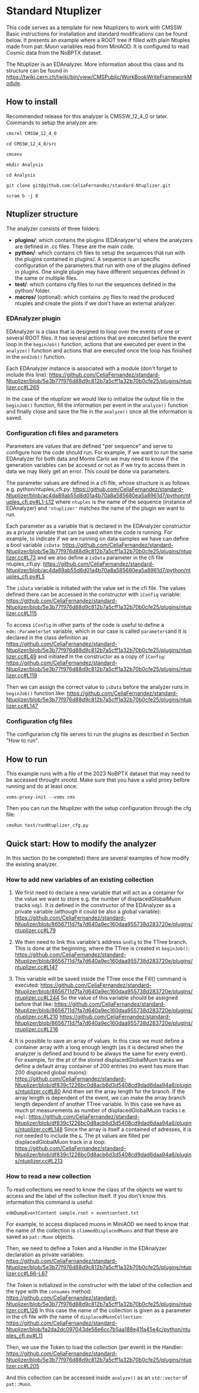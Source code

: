# Standard Ntuplizer

This code serves as a template for new Ntuplizers to work with CMSSW. Basic instructions for installation and standard modifications can be found below.
It presents an example where a ROOT tree if filled with plain Ntuples made from pat::Muon variables read from MiniAOD. It is configured to read Cosmic data from the NoBPTX dataset.

The Ntuplizer is an EDAnalyzer. More information about this class and its structure can be found in https://twiki.cern.ch/twiki/bin/view/CMSPublic/WorkBookWriteFrameworkModule.

## How to install

Recommended release for this analyzer is CMSSW_12_4_0 or later. Commands to setup the analyzer are:

```
cmsrel CMSSW_12_4_0

cd CMSSW_12_4_0/src

cmsenv

mkdir Analysis

cd Analysis

git clone git@github.com:CeliaFernandez/standard-Ntuplizer.git

scram b -j 8
```


## Ntuplizer structure

<p> The analyzer consists of three folders: </p> 
<ul>
  <li> <strong>plugins/</strong>: which contains the plugins (EDAnalyzer's) where the analyzers are defined in .cc files. These are the main code.</li>
  <li> <strong>python/</strong>: which contains cfi files to setup the sequences that run with the plugins contained in plugins/. A sequence is an specific configuration of the parameters that run with one of the plugins defined in plugins. One single plugin may have different sequences defined in the same or multiple files.</li> 
  <li> <strong>test/</strong>: which contains cfg files to run the sequences defined in the python/ folder.</li>
  <li> <strong>macros/</strong> (optional): which contains .py files to read the produced ntuples and create the plots if we don't have an external analyzer.</li>
</ul>

### EDAnalyzer plugin

EDAnalyzer is a class that is designed to loop over the events of one or several ROOT files. It has several actions that are executed before the event loop in the ```beginJob()``` function, actions that are executed per event in the ```analyze()``` function and actions that are executed once the loop has finished in the ```endJob()``` function.

Each EDAnalyzer instance is associated with a module (don't forget to include this line):
https://github.com/CeliaFernandez/standard-Ntuplizer/blob/5e3b77f976d88d9c812b7a5cff1a32b70b0cfe25/plugins/ntuplizer.cc#L265

In the case of the ntuplizer we would like to initialize the output file in the ```beginJob()``` function, fill the information per event in the ```analyze()``` function and finally close and save the file in the ```analyze()``` once all the information is saved.


### Configuration cfi files and parameters

Parameters are values that are defined "per sequence" and serve to configure how the code should run. For example, if we want to run the same EDAnalyzer for both data and Monte Carlo we may need to know if the generation variables can be accesed or not as if we try to access them in data we may likely get an error. This could be done via parameters.

The parameter values are defined in a cfi file, whose structure is as follows e.g. python/ntuples_cfi.py:
https://github.com/CeliaFernandez/standard-Ntuplizer/blob/ac4da89ab55d8d01a4b70a8a585680ea5a8961d7/python/ntuples_cfi.py#L1-L12
where ```ntuples``` is the name of the sequence (instance of EDAnalyzer) and ```'ntuplizer'``` matches the name of the plugin we want to run.

Each parameter as a variable that is declared in the EDAnalyzer constructor as a private variable that can be used when the code is running. For example, to indicate if we are running on data samples we have can define a bool variable ```isData```:
https://github.com/CeliaFernandez/standard-Ntuplizer/blob/5e3b77f976d88d9c812b7a5cff1a32b70b0cfe25/plugins/ntuplizer.cc#L73
and we also define a ```isData``` parameter in the cfi file ntuples_cfi.py:
https://github.com/CeliaFernandez/standard-Ntuplizer/blob/ac4da89ab55d8d01a4b70a8a585680ea5a8961d7/python/ntuples_cfi.py#L5

The ```isData``` variable is initiated with the value set in the cfi file. The values defined there can be accessed in the constructor with ```iConfig``` variable:
https://github.com/CeliaFernandez/standard-Ntuplizer/blob/5e3b77f976d88d9c812b7a5cff1a32b70b0cfe25/plugins/ntuplizer.cc#L115

To access ```iConfig``` in other parts of the code is useful to define a ```edm::ParameterSet``` variable, which in our case is called ```parameters```and it is declared in the class definition as
https://github.com/CeliaFernandez/standard-Ntuplizer/blob/5e3b77f976d88d9c812b7a5cff1a32b70b0cfe25/plugins/ntuplizer.cc#L49
and initiated in the constructor as a copy of ```iConfig```:
https://github.com/CeliaFernandez/standard-Ntuplizer/blob/5e3b77f976d88d9c812b7a5cff1a32b70b0cfe25/plugins/ntuplizer.cc#L119

Then we can assign the correct value to ```isData``` before the analyzer runs in ```beginJob()``` function like:
https://github.com/CeliaFernandez/standard-Ntuplizer/blob/5e3b77f976d88d9c812b7a5cff1a32b70b0cfe25/plugins/ntuplizer.cc#L147


### Configuration cfg files

The configurarion cfg file serves to run the plugins as described in Section "How to run".

## How to run

This example runs with a file of the 2023 NoBPTX dataset that may need to be accessed throught xrootd. Make sure that you have a valid proxy before running and do at least once:

```
voms-proxy-init --voms cms
```

Then you can run the Ntuplizer with the setup configuration through the cfg file:

```
cmsRun test/runNtuplizer_cfg.py
```


## Quick start: How to modify the analyzer

In this section (to be completed) there are several examples of how modify the existing analyzer.

### How to add new variables of an existing collection

1) We first need to declare a new variable that will act as a container for the value we want to store e.g. the number of displacedGlobalMuon tracks ```ndgl```. It is defined in the constructor of the EDAnalyzer as a private variable (although it could be also a global variable):
https://github.com/CeliaFernandez/standard-Ntuplizer/blob/8656711d7fa7d640a9ec160daa955738d283720e/plugins/ntuplizer.cc#L79

2) We then need to link this variable's address ```&ndlg``` to the TTree branch. This is done at the beginning, where the TTree is created in ```beginJob()```:
https://github.com/CeliaFernandez/standard-Ntuplizer/blob/8656711d7fa7d640a9ec160daa955738d283720e/plugins/ntuplizer.cc#L147

3) This variable will be saved inside the TTree once the Fill() command is executed:
https://github.com/CeliaFernandez/standard-Ntuplizer/blob/8656711d7fa7d640a9ec160daa955738d283720e/plugins/ntuplizer.cc#L244
So the value of this variable should be assigned before that like:
https://github.com/CeliaFernandez/standard-Ntuplizer/blob/8656711d7fa7d640a9ec160daa955738d283720e/plugins/ntuplizer.cc#L210
https://github.com/CeliaFernandez/standard-Ntuplizer/blob/8656711d7fa7d640a9ec160daa955738d283720e/plugins/ntuplizer.cc#L216

4) It is possible to save an array of values. In this case we must define a container array with a long enough length (as it is declared when the analyzer is defined and bound to be always the same for every event). For example, for the pt of the stored displacedGlobalMuon tracks we define a default array container of 200 entries (no event has more than 200 displaced global muons):
https://github.com/CeliaFernandez/standard-Ntuplizer/blob/df839c1226bc0d8acb6d3d5408cd9dad6daa94a6/plugins/ntuplizer.cc#L80
And then set the array length for the branch. If the array length is dependent of the event, we can make the array branch length dependent of another TTree variable. In this case we have as much pt measurements as number of displacedGlobalMuon tracks i.e. ```ndgl```:
https://github.com/CeliaFernandez/standard-Ntuplizer/blob/df839c1226bc0d8acb6d3d5408cd9dad6daa94a6/plugins/ntuplizer.cc#L148
Since the array is itself a contained of adresses, it is not needed to include the ```&```. The pt values are filled per displacedGlobalMuon track in a loop:
https://github.com/CeliaFernandez/standard-Ntuplizer/blob/df839c1226bc0d8acb6d3d5408cd9dad6daa94a6/plugins/ntuplizer.cc#L213

### How to read a new collection

To read collections we need to know the class of the objects we want to access and the label of the collection itself. If you don't know this information this command is useful:
```
edmDumpEventContent sample.root > eventcontent.txt
```

For example, to access displaced muons in MiniAOD we need to know that the name of the collection is ```slimmedDisplacedMuons``` and that these are saved as ```pat::Muon``` objects.

Then, we need to define a Token and a Handler in the EDAnalyzer declaration as private variables:
https://github.com/CeliaFernandez/standard-Ntuplizer/blob/5e3b77f976d88d9c812b7a5cff1a32b70b0cfe25/plugins/ntuplizer.cc#L66-L67

The Token is initialized in the constructor with the label of the collection and the type with the ```consumes``` method:
https://github.com/CeliaFernandez/standard-Ntuplizer/blob/5e3b77f976d88d9c812b7a5cff1a32b70b0cfe25/plugins/ntuplizer.cc#L126
In this case the name of the collection is given as a parameter in the cfi file with the name of ```displacedMuonCollection```:
https://github.com/CeliaFernandez/standard-Ntuplizer/blob/fa2da2dc097043de56e6cc7b5aa188e41fa45e4c/python/ntuples_cfi.py#L11

Then, we use the Token to load the collection (per event) in the Handler:
https://github.com/CeliaFernandez/standard-Ntuplizer/blob/5e3b77f976d88d9c812b7a5cff1a32b70b0cfe25/plugins/ntuplizer.cc#L205

And this collection can be accessed inside ```analyze()``` as an ```std::vector``` of ```pat::Muon```.

